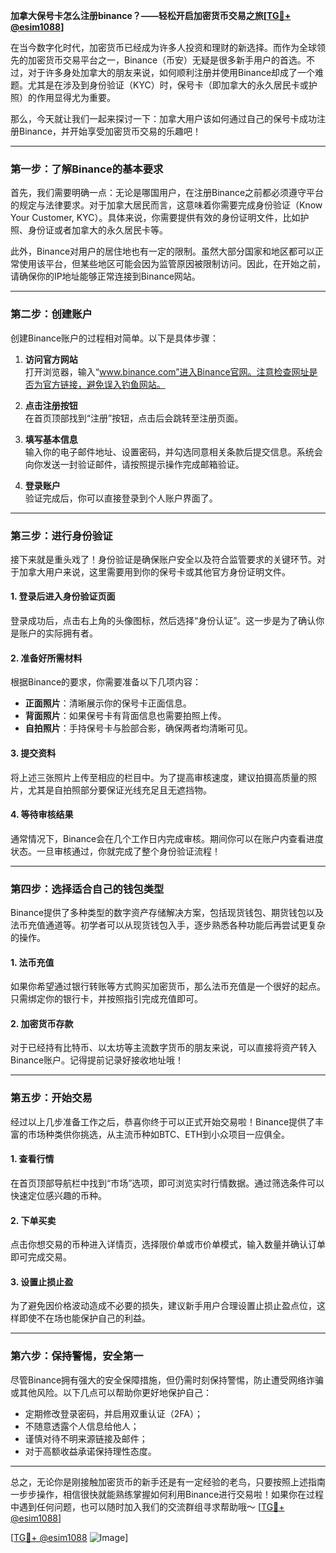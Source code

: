 **加拿大保号卡怎么注册binance？——轻松开启加密货币交易之旅[[TG💪+ @esim1088](https://t.me/s/esim1088)]**

在当今数字化时代，加密货币已经成为许多人投资和理财的新选择。而作为全球领先的加密货币交易平台之一，Binance（币安）无疑是很多新手用户的首选。不过，对于许多身处加拿大的朋友来说，如何顺利注册并使用Binance却成了一个难题。尤其是在涉及到身份验证（KYC）时，保号卡（即加拿大的永久居民卡或护照）的作用显得尤为重要。

那么，今天就让我们一起来探讨一下：加拿大用户该如何通过自己的保号卡成功注册Binance，并开始享受加密货币交易的乐趣吧！

---

### **第一步：了解Binance的基本要求**

首先，我们需要明确一点：无论是哪国用户，在注册Binance之前都必须遵守平台的规定与法律要求。对于加拿大居民而言，这意味着你需要完成身份验证（Know Your Customer, KYC）。具体来说，你需要提供有效的身份证明文件，比如护照、身份证或者加拿大的永久居民卡等。

此外，Binance对用户的居住地也有一定的限制。虽然大部分国家和地区都可以正常使用该平台，但某些地区可能会因为监管原因被限制访问。因此，在开始之前，请确保你的IP地址能够正常连接到Binance网站。

---

### **第二步：创建账户**

创建Binance账户的过程相对简单。以下是具体步骤：

1. **访问官方网站**  
   打开浏览器，输入“www.binance.com”进入Binance官网。注意检查网址是否为官方链接，避免误入钓鱼网站。

2. **点击注册按钮**  
   在首页顶部找到“注册”按钮，点击后会跳转至注册页面。

3. **填写基本信息**  
   输入你的电子邮件地址、设置密码，并勾选同意相关条款后提交信息。系统会向你发送一封验证邮件，请按照提示操作完成邮箱验证。

4. **登录账户**  
   验证完成后，你可以直接登录到个人账户界面了。

---

### **第三步：进行身份验证**

接下来就是重头戏了！身份验证是确保账户安全以及符合监管要求的关键环节。对于加拿大用户来说，这里需要用到你的保号卡或其他官方身份证明文件。

#### **1. 登录后进入身份验证页面**
登录成功后，点击右上角的头像图标，然后选择“身份认证”。这一步是为了确认你是账户的实际拥有者。

#### **2. 准备好所需材料**
根据Binance的要求，你需要准备以下几项内容：
- **正面照片**：清晰展示你的保号卡正面信息。
- **背面照片**：如果保号卡有背面信息也需要拍照上传。
- **自拍照片**：手持保号卡与脸部合影，确保两者均清晰可见。

#### **3. 提交资料**
将上述三张照片上传至相应的栏目中。为了提高审核速度，建议拍摄高质量的照片，尤其是自拍照部分要保证光线充足且无遮挡物。

#### **4. 等待审核结果**
通常情况下，Binance会在几个工作日内完成审核。期间你可以在账户内查看进度状态。一旦审核通过，你就完成了整个身份验证流程！

---

### **第四步：选择适合自己的钱包类型**

Binance提供了多种类型的数字资产存储解决方案，包括现货钱包、期货钱包以及法币充值通道等。初学者可以从现货钱包入手，逐步熟悉各种功能后再尝试更复杂的操作。

#### **1. 法币充值**
如果你希望通过银行转账等方式购买加密货币，那么法币充值是一个很好的起点。只需绑定你的银行卡，并按照指引完成充值即可。

#### **2. 加密货币存款**
对于已经持有比特币、以太坊等主流数字货币的朋友来说，可以直接将资产转入Binance账户。记得提前记录好接收地址哦！

---

### **第五步：开始交易**

经过以上几步准备工作之后，恭喜你终于可以正式开始交易啦！Binance提供了丰富的市场种类供你挑选，从主流币种如BTC、ETH到小众项目一应俱全。

#### **1. 查看行情**
在首页顶部导航栏中找到“市场”选项，即可浏览实时行情数据。通过筛选条件可以快速定位感兴趣的币种。

#### **2. 下单买卖**
点击你想交易的币种进入详情页，选择限价单或市价单模式，输入数量并确认订单即可完成交易。

#### **3. 设置止损止盈**
为了避免因价格波动造成不必要的损失，建议新手用户合理设置止损止盈点位，这样即使不在场也能保护自己的利益。

---

### **第六步：保持警惕，安全第一**

尽管Binance拥有强大的安全保障措施，但仍需时刻保持警惕，防止遭受网络诈骗或其他风险。以下几点可以帮助你更好地保护自己：
- 定期修改登录密码，并启用双重认证（2FA）；
- 不随意透露个人信息给他人；
- 谨慎对待不明来源链接及邮件；
- 对于高额收益承诺保持理性态度。

---

总之，无论你是刚接触加密货币的新手还是有一定经验的老鸟，只要按照上述指南一步步操作，相信很快就能熟练掌握如何利用Binance进行交易啦！如果你在过程中遇到任何问题，也可以随时加入我们的交流群组寻求帮助哦～ [[TG💪+ @esim1088](https://t.me/s/esim1088)]

[[TG💪+ @esim1088](https://t.me/s/esim1088) ![Image](https://i.postimg.cc/4NQfJmqS/Snipaste-2025-05-13-00-14-12.png)]